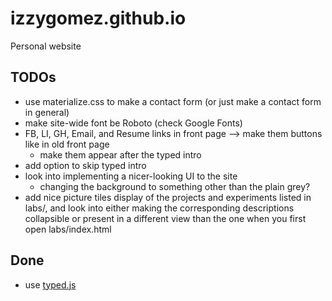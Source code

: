 # izzygomez.github.io
Personal website

## TODOs
* use materialize.css to make a contact form (or just make a contact form in general)
* make site-wide font be Roboto (check Google Fonts)
* FB, LI, GH, Email, and Resume links in front page --> make them buttons like in old front page
	- make them appear after the typed intro
* add option to skip typed intro
* look into implementing a nicer-looking UI to the site
	- changing the background to something other than the plain grey?
* add nice picture tiles display of the projects and experiments listed in labs/, and look into either making the corresponding descriptions collapsible or present in a different view than the one when you first open labs/index.html

## Done
* use [typed.js](https://github.com/mattboldt/typed.js/)